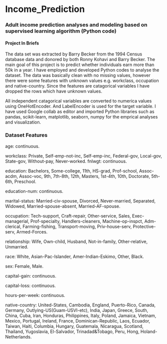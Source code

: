 # Income_Prediction

### Adult income prediction analyses and modeling based on supervised learning algorithm (Python code)

#### Project In Briefs

The data set was extracted by Barry Becker from the 1994 Census database data and donored by both Ronny Kohavi and Barry Becker. The main goal of this project is to predict whether individuals earn more than 50k in a year. I have employed and developed Python codes to analyse the dataset. The data was basically clean with no missing values, however there were some features with unknown values e.g. workclass, occupation and native-country. Since the features are catagorical variables I have dropped the rows which have unknown values. 

All independent catagorical variables are converted to numerica values using OneHotEncoder. And LabelEncoder is used for the target variable. I have used Google collab as editor and imported Python libraries such as pandas, scikit-learn, matplotlib, seaborn, numpy for the emprical analyses and visualization. 


### Dataset Features 

age: continuous.

workclass: Private, Self-emp-not-inc, Self-emp-inc, Federal-gov, Local-gov, State-gov, Without-pay, Never-worked.
fnlwgt: continuous.

education: Bachelors, Some-college, 11th, HS-grad, Prof-school, Assoc-acdm, Assoc-voc, 9th, 7th-8th, 12th, Masters, 1st-4th, 10th, Doctorate, 5th-6th, Preschool.

education-num: continuous.

marital-status: Married-civ-spouse, Divorced, Never-married, Separated, Widowed, Married-spouse-absent, Married-AF-spouse.

occupation: Tech-support, Craft-repair, Other-service, Sales, Exec-managerial, Prof-specialty, Handlers-cleaners, Machine-op-inspct, Adm-clerical, Farming-fishing, Transport-moving, Priv-house-serv, Protective-serv, Armed-Forces.

relationship: Wife, Own-child, Husband, Not-in-family, Other-relative, Unmarried.

race: White, Asian-Pac-Islander, Amer-Indian-Eskimo, Other, Black.

sex: Female, Male.

capital-gain: continuous.

capital-loss: continuous.

hours-per-week: continuous.

native-country: United-States, Cambodia, England, Puerto-Rico, Canada, Germany, Outlying-US(Guam-USVI-etc), India, Japan, Greece, South, China, Cuba, Iran, Honduras, Philippines, Italy, Poland, Jamaica, Vietnam, Mexico, Portugal, Ireland, France, Dominican-Republic, Laos, Ecuador, Taiwan, Haiti, Columbia, Hungary, Guatemala, Nicaragua, Scotland, Thailand, Yugoslavia, El-Salvador, Trinadad&Tobago, Peru, Hong, Holand-Netherlands.
